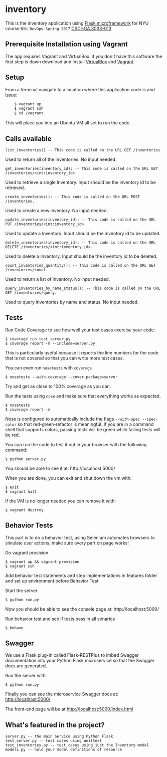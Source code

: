 # inventory
This is the inventory application using [Flask microframework](http://flask.pocoo.org/) for NYU course `NYU DevOps Spring 2017` [CSCI-GA.3033-013](http://cs.nyu.edu/courses/spring17/CSCI-GA.3033-013/)

## Prerequisite Installation using Vagrant
The app requires Vagrant and VirtualBox. if you don't have this software the first step is down download and install [VirtualBox](https://www.virtualbox.org/) and [Vagrant](https://www.vagrantup.com/)

## Setup
From a terminal navigate to a location where this application code is and issue:
```bash
    $ vagrant up
    $ vagrant ssh
    $ cd /vagrant
```
This will place you into an Ubuntu VM all set to run the code.

## Calls available

    list_inventories() -- This code is called on the URL GET /inventories
Used to return all of the Inventories. No input needed.

    get_inventories(inventory_id): -- This code is called on the URL GET /inventories/<int:inventory_id>
Used to retrieve a single Inventory. Input should be the inventory id to be retrieved.

    create_inventories(): -- This code is called on the URL POST /inventories.
Used to create a new inventory. No input needed.

    update_inventories(inventory_id): -- This code is called on the URL PUT /inventories/<int:inventory_id>.
Used to update a Inventory. Input should be the inventory id to be updated.

    delete_inventories(inventory_id): -- This code is called on the URL DELETE /inventories/<int:inventory_id>. 
Used to delete a Inventory. Input should be the inventory id to be deleted.

    count_inventories_quantity(): -- This code is called on the URL GET /inventories/count.
Used to return a list of inventory. No input needed.

    query_inventories_by_name_status(): -- This code is called on the URL GET /inventories/query.
Used to query inventories by name and status. No input needed.
    
## Tests

Run Code Coverage to see how well your test cases exercise your code:

    $ coverage run test_server.py
    $ coverage report -m --include=server.py

This is particularly useful because it reports the line numbers for the code that is not covered so that you can write more test cases.

You can even run `nosetests` with `coverage`

    $ nosetests --with-coverage --cover-package=server

Try and get as close to 100% coverage as you can.

Run the tests using `nose` and make sure that everything works as expected.

    $ nosetests
    $ coverage report -m

Nose is configured to automatically include the flags `--with-spec --spec-color` so that red-green-refactor is meaningful. If you are in a command shell that supports colors, passing tests will be green while failing tests will be red.

You can run the code to test it out in your browser with the following command:

    $ python server.py

You should be able to see it at: http://localhost:5000/

When you are done, you can exit and shut down the vm with:

    $ exit
    $ vagrant halt

If the VM is no longer needed you can remove it with:

    $ vagrant destroy
    

## Behavior Tests

This part is to do a behavior test, using Selenium automates browsers to simulate user actions, make sure every part on page works!

Do vagrant provision

    $ vagrant up && vagrant provision
    $ vagrant ssh

Add behavior test statements and step implementations in features folder and set up environment before Behavior Test

Start the server

    $ python run.py

Now you should be able to see the console page at: http://localhost:5000/

Run behavior test and see if tests pass in all senarios 

    $ behave 


## Swagger

We use a Flask plug-in called Flask-RESTPlus to imbed Swagger documentation into your Python Flask microservice so that the Swagger docs are generated.

Run the server with:
    
    $ python run.py

Finally you can see the microservice Swagger docs at: [http://localhost:5000/](http://localhost:5000/)

The front-end page will be at [http://localhost:5000/index.html](http://localhost:5000/index.html/)

## What's featured in the project?

    server.py -- the main Service using Python Flask
    test_server.py -- test cases using unittest
    test_inventories.py -- test cases using just the Inventory model
    models.py -- hold your model definitions of resource